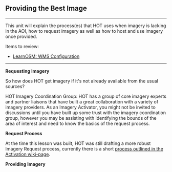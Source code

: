 ## Providing the Best Image
---

This unit will explain the process(es) that HOT uses when imagery is lacking in the AOI, how to request imagery as well as how to host and use imagery once provided.

Items to review:
* [LearnOSM: WMS Configuration](http://courses.hotosm.org/mod/url/view.php?id=129)

---

**Requesting Imagery**

So how does HOT get imagery if it's not already available from the usual sources?

HOT Imagery Coordination Group: HOT has a group of core imagery experts and partner liaisons that have built a great collaboration with a variety of imagery providers. As an Imagery Activator, you might not be invited to discussions until you have built up some trust with the imagery coordination group, however you may be assisting with identifying the bounds of the area of interest and need to know the basics of the request process.

**Request Process**

At the time this lesson was built, HOT was still drafting a more robust Imagery Request process, currently there is a short [process outlined in the Activation wiki-page](http://wiki.openstreetmap.org/wiki/HOT_activation#Imagery_Coordination).

**Providing Imagery**


